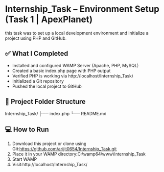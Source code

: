 # Internship_Task – Environment Setup (Task 1 | ApexPlanet)
this task was to set up a local development environment and initialize a project using PHP and GitHub.

## ✅ What I Completed
- Installed and configured WAMP Server (Apache, PHP, MySQL)
- Created a basic index.php page with PHP output
- Verified PHP is working via http://localhost/Internship_Task/
- Initialized a Git repository
- Pushed the local project to GitHub

## 📂 Project Folder Structure
Internship_Task/
├── index.php
└── README.md

## 💻 How to Run
1. Download this project or clone using Git:https://github.com/arijit0654/Internship_Task.git
2. Place it in your WAMP directory:C:\wamp64\www\Internship_Task
3. Start WAMP
4. Visit:http://localhost/Internship_Task/